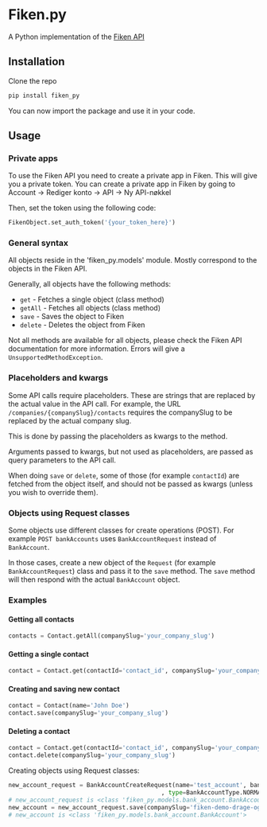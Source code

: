 # Fiken.py
A Python implementation of the [Fiken API](https://api.fiken.no/api/v2/docs/#/contacts/createContact)

## Installation
Clone the repo
```bash
pip install fiken_py
```
You can now import the package and use it in your code.

## Usage
### Private apps
To use the Fiken API you need to create a private app in Fiken. 
This will give you a private token. You can create a private app in Fiken by going to Account -> Rediger konto -> 
API -> Ny API-nøkkel

Then, set the token using the following code:
```python
FikenObject.set_auth_token('{your_token_here}')
```

### General syntax
All objects reside in the 'fiken_py.models' module.
Mostly correspond to the objects in the Fiken API.

Generally, all objects have the following methods:
- `get` - Fetches a single object (class method)
- `getAll` - Fetches all objects (class method)
- `save` - Saves the object to Fiken
- `delete` - Deletes the object from Fiken

Not all methods are available for all objects, please check the Fiken API documentation for more information.
Errors will give a `UnsupportedMethodException`.


### Placeholders and kwargs
Some API calls require placeholders. These are strings that are replaced by the actual value in the API call.
For example, the URL `/companies/{companySlug}/contacts` requires the companySlug to be replaced by the actual company slug.

This is done by passing the placeholders as kwargs to the method.

Arguments passed to kwargs, but not used as placeholders, are passed as query parameters to the API call.

When doing `save` or `delete`, some of those (for example `contactId`) are fetched from
the object itself, and should not be passed as kwargs (unless you wish to override them).

### Objects using Request classes
Some objects use different classes for create operations (POST).
For example `POST bankAccounts` uses `BankAccountRequest` instead of `BankAccount`.  
  
In those cases, create a new object of the `Request` (for example `BankAccountRequest`) class and pass it to the `save` method.
The `save` method will then respond with the actual `BankAccount` object.

### Examples
#### Getting all contacts
```python
contacts = Contact.getAll(companySlug='your_company_slug')
```

#### Getting a single contact
```python
contact = Contact.get(contactId='contact_id', companySlug='your_company_slug')
```

#### Creating and saving new contact
```python
contact = Contact(name='John Doe')
contact.save(companySlug='your_company_slug')
```

#### Deleting a contact
```python
contact = Contact.get(contactId='contact_id', companySlug='your_company_slug')
contact.delete(companySlug='your_company_slug')
```

Creating objects using Request classes:
```python
new_account_request = BankAccountCreateRequest(name='test_account', bankAccountNumber="11122233334 "
                                           , type=BankAccountType.NORMAL)
# new_account_request is <class 'fiken_py.models.bank_account.BankAccountCreateRequest'>
new_account = new_account_request.save(companySlug='fiken-demo-drage-og-elefant-as')
# new_account is <class 'fiken_py.models.bank_account.BankAccount'>
```
